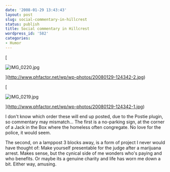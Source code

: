 ```yaml
---
date: '2008-01-29 13:43:43'
layout: post
slug: social-commentary-in-hillcrest
status: publish
title: Social commentary in Hillcrest
wordpress_id: '582'
categories:
- Humor
---
```






[


![IMG_0220.jpg](http://www.phfactor.net/wp/wp-photos/thumb.20080129-124342-2.jpg)



](http://www.phfactor.net/wp/wp-photos/20080129-124342-2.jpg)





[


![IMG_0219.jpg](http://www.phfactor.net/wp/wp-photos/thumb.20080129-124342-1.jpg)



](http://www.phfactor.net/wp/wp-photos/20080129-124342-1.jpg)

I don't know which order these will end up posted, due to the Postie   plugin, so commentary may mismatch...
The first is a no-parking sign, at the corner of a Jack in the Box   where the homeless often congregate. No love for the police, it would   seem.

The second, on a lamppost 3 blocks away, is a form of project I   never would have thought of: Make yourself presentable for the judge   after a marijuana arrest.
Makes sense, but the cynical side of me wonders who's paying and who   benefits. Or maybe its a genuine charity and life has worn me down a   bit. Either way, amusing.
